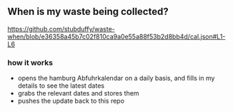 ## When is my waste being collected?
  https://github.com/stubduffy/waste-when/blob/e36358a45b7c02f810ca9a0e55a88f53b2d8bb4d/cal.json#L1-L6
  
  ### how it works
  - opens the hamburg Abfuhrkalendar on a daily basis, and fills in my details to see the latest dates
  - grabs the relevant dates and stores them
  - pushes the update back to this repo
  
